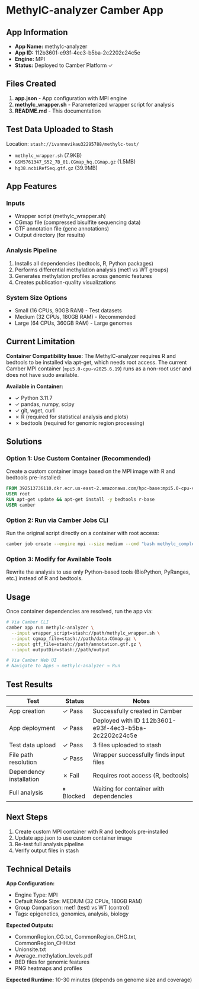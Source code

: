 # MethylC-analyzer Camber App

## App Information

- **App Name:** methylc-analyzer
- **App ID:** 112b3601-e93f-4ec3-b5ba-2c2202c24c5e
- **Engine:** MPI
- **Status:** Deployed to Camber Platform ✓

## Files Created

1. **app.json** - App configuration with MPI engine
2. **methylc_wrapper.sh** - Parameterized wrapper script for analysis  
3. **README.md** - This documentation

## Test Data Uploaded to Stash

Location: `stash://ivannovikau32295788/methylc-test/`

- `methylc_wrapper.sh` (7.9KB)
- `GSM5761347_S52_7B_01.CGmap_hq.CGmap.gz` (1.5MB)
- `hg38.ncbiRefSeq.gtf.gz` (39.9MB)

## App Features

### Inputs
- Wrapper script (methylc_wrapper.sh)
- CGmap file (compressed bisulfite sequencing data)
- GTF annotation file (gene annotations)
- Output directory (for results)

### Analysis Pipeline
1. Installs all dependencies (bedtools, R, Python packages)
2. Performs differential methylation analysis (met1 vs WT groups)
3. Generates methylation profiles across genomic features
4. Creates publication-quality visualizations

### System Size Options
- Small (16 CPUs, 90GB RAM) - Test datasets
- Medium (32 CPUs, 180GB RAM) - Recommended
- Large (64 CPUs, 360GB RAM) - Large genomes

## Current Limitation

**Container Compatibility Issue:**
The MethylC-analyzer requires R and bedtools to be installed via apt-get, which needs root access. The current Camber MPI container (`mpi5.0-cpu-v2025.6.19`) runs as a non-root user and does not have sudo available.

**Available in Container:**
- ✓ Python 3.11.7
- ✓ pandas, numpy, scipy
- ✓ git, wget, curl
- ✗ R (required for statistical analysis and plots)
- ✗ bedtools (required for genomic region processing)

## Solutions

### Option 1: Use Custom Container (Recommended)
Create a custom container image based on the MPI image with R and bedtools pre-installed:

```dockerfile
FROM 392513736110.dkr.ecr.us-east-2.amazonaws.com/hpc-base:mpi5.0-cpu-v2025.6.19
USER root
RUN apt-get update && apt-get install -y bedtools r-base
USER camber
```

### Option 2: Run via Camber Jobs CLI
Run the original script directly on a container with root access:

```bash
camber job create --engine mpi --size medium --cmd "bash methylc_complete_setup_and_run.sh" --path "stash://path/"
```

### Option 3: Modify for Available Tools
Rewrite the analysis to use only Python-based tools (BioPython, PyRanges, etc.) instead of R and bedtools.

## Usage

Once container dependencies are resolved, run the app via:

```bash
# Via Camber CLI
camber app run methylc-analyzer \
  --input wrapper_script=stash://path/methylc_wrapper.sh \
  --input cgmap_file=stash://path/data.CGmap.gz \
  --input gtf_file=stash://path/annotation.gtf.gz \
  --input outputDir=stash://path/output

# Via Camber Web UI
# Navigate to Apps → methylc-analyzer → Run
```

## Test Results

| Test | Status | Notes |
|------|--------|-------|
| App creation | ✓ Pass | Successfully created in Camber |
| App deployment | ✓ Pass | Deployed with ID 112b3601-e93f-4ec3-b5ba-2c2202c24c5e |
| Test data upload | ✓ Pass | 3 files uploaded to stash |
| File path resolution | ✓ Pass | Wrapper successfully finds input files |
| Dependency installation | ✗ Fail | Requires root access (R, bedtools) |
| Full analysis | ⏸ Blocked | Waiting for container with dependencies |

## Next Steps

1. Create custom MPI container with R and bedtools pre-installed
2. Update app.json to use custom container image
3. Re-test full analysis pipeline
4. Verify output files in stash

## Technical Details

**App Configuration:**
- Engine Type: MPI
- Default Node Size: MEDIUM (32 CPUs, 180GB RAM)
- Group Comparison: met1 (test) vs WT (control)
- Tags: epigenetics, genomics, analysis, biology

**Expected Outputs:**
- CommonRegion_CG.txt, CommonRegion_CHG.txt, CommonRegion_CHH.txt
- Unionsite.txt
- Average_methylation_levels.pdf
- BED files for genomic features
- PNG heatmaps and profiles

**Expected Runtime:** 10-30 minutes (depends on genome size and coverage)
